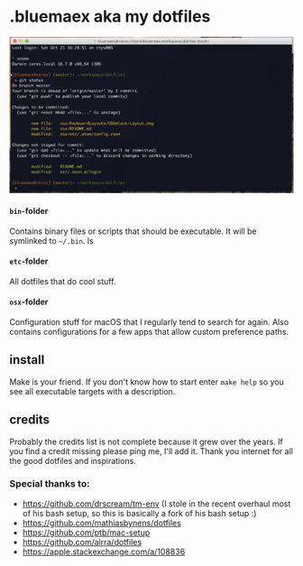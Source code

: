 # .bluemaex aka my dotfiles

![Screenshot of the custom Keyboard Layout](screenshot-terminal.png)

#### `bin`-folder

Contains binary files or scripts that should be executable. It will
be symlinked to `~/.bin`.
ls
#### `etc`-folder

All dotfiles that do cool stuff.

#### `osx`-folder

Configuration stuff for macOS that I regularly tend to search for again. Also contains configurations for a few apps that allow custom preference paths.

## install

Make is your friend. If you don't know how to start enter ``make help`` so you see all executable targets with a description.

## credits

Probably the credits list is not complete because it grew over the years. If you find a credit missing please ping me, I'll add it. Thank you internet for all the good dotfiles and inspirations.

### Special thanks to:

 - https://github.com/drscream/tm-env (I stole in the recent overhaul most of his bash setup, so this is basically a fork of his bash setup :)
 - https://github.com/mathiasbynens/dotfiles
 - https://github.com/ptb/mac-setup
 - https://github.com/alrra/dotfiles
 - https://apple.stackexchange.com/a/108836
